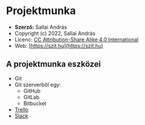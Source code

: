 # Projektmunka

* **Szerző:** Sallai András
* Copyright (c) 2022, Sallai András
* Licenc: [CC Attribution-Share Alike 4.0 International](https://creativecommons.org/licenses/by-sa/4.0/)
* Web: [https://szit.hu](https://szit.hu)

## A projektmunka eszközei

* Git
* Git szerverből egy:
  * GitHub
  * GitLab
  * Bitbucket
* [Trello](https://trello.com/)
* [Slack](https://slack.com/)
